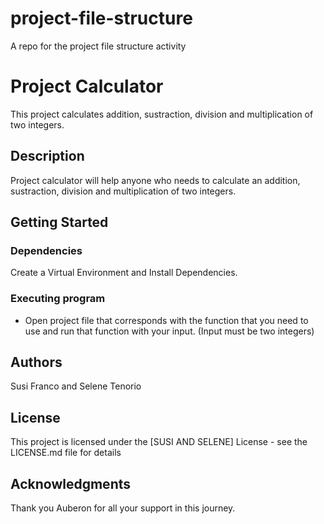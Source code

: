 # project-file-structure
A repo for the project file structure activity

# Project Calculator 

This project calculates addition, sustraction, division and multiplication of two integers.

## Description

Project calculator will help anyone who needs to calculate an addition, sustraction, division and multiplication of two integers.

## Getting Started

### Dependencies

Create a Virtual Environment and Install Dependencies.


### Executing program

* Open project file that corresponds with the function that you need to use and run that function with your input. (Input must be two integers)



## Authors

Susi Franco and Selene Tenorio



## License

This project is licensed under the [SUSI AND SELENE] License - see the LICENSE.md file for details

## Acknowledgments
Thank you Auberon for all your support in this journey. 

